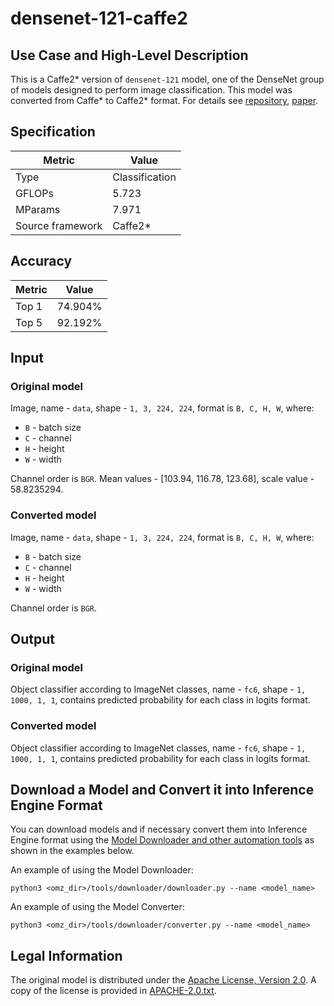 # densenet-121-caffe2

## Use Case and High-Level Description

This is a Caffe2\* version of `densenet-121` model, one of the DenseNet
group of models designed to perform image classification. This model
was converted from Caffe\* to Caffe2\* format.
For details see [repository](https://github.com/facebookarchive/models/tree/master/densenet121),
[paper](https://arxiv.org/abs/1608.06993).

## Specification

| Metric            | Value         |
|-------------------|---------------|
| Type              | Classification|
| GFLOPs            | 5.723         |
| MParams           | 7.971         |
| Source framework  | Caffe2\*      |

## Accuracy

| Metric | Value   |
| ------ | ------- |
| Top 1  | 74.904% |
| Top 5  | 92.192% |

## Input

### Original model

Image, name - `data`,  shape - `1, 3, 224, 224`, format is `B, C, H, W`, where:

- `B` - batch size
- `C` - channel
- `H` - height
- `W` - width

Channel order is `BGR`.
Mean values - [103.94, 116.78, 123.68], scale value - 58.8235294.

### Converted model

Image, name - `data`,  shape - `1, 3, 224, 224`, format is `B, C, H, W`, where:

- `B` - batch size
- `C` - channel
- `H` - height
- `W` - width

Channel order is `BGR`.

## Output

### Original model

Object classifier according to ImageNet classes, name - `fc6`,  shape - `1, 1000, 1, 1`, contains predicted
probability for each class in logits format.

### Converted model

Object classifier according to ImageNet classes, name - `fc6`,  shape - `1, 1000, 1, 1`, contains predicted
probability for each class in logits format.

## Download a Model and Convert it into Inference Engine Format

You can download models and if necessary convert them into Inference Engine format using the [Model Downloader and other automation tools](../../../tools/downloader/README.md) as shown in the examples below.

An example of using the Model Downloader:
```
python3 <omz_dir>/tools/downloader/downloader.py --name <model_name>
```

An example of using the Model Converter:
```
python3 <omz_dir>/tools/downloader/converter.py --name <model_name>
```

## Legal Information

The original model is distributed under the
[Apache License, Version 2.0](https://raw.githubusercontent.com/facebookarchive/models/master/LICENSE).
A copy of the license is provided in [APACHE-2.0.txt](../licenses/APACHE-2.0.txt).
